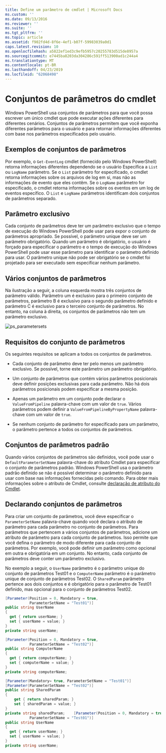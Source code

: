 ```yaml
---
title: Define um parâmetro de cmdlet | Microsoft Docs
ms.custom: ''
ms.date: 09/13/2016
ms.reviewer: ''
ms.suite: ''
ms.tgt_pltfrm: ''
ms.topic: article
ms.assetid: f902fd4d-8f6e-4ef1-b07f-59983039a0d1
caps.latest.revision: 10
ms.openlocfilehash: a5822ef1ed3c9efb5957c20255783d515de8957a
ms.sourcegitcommit: e7445ba8203da304286c591ff513900ad1c244a4
ms.translationtype: MT
ms.contentlocale: pt-BR
ms.lasthandoff: 04/23/2019
ms.locfileid: "62068498"
---
```

# <a name="cmdlet-parameter-sets"></a>Conjuntos de parâmetros do cmdlet

Windows PowerShell usa conjuntos de parâmetros para que você possa escrever um único cmdlet que pode executar ações diferentes para diferentes cenários. Conjuntos de parâmetros permitem que você exponha diferentes parâmetros para o usuário e para retornar informações diferentes com base nos parâmetros especificados pelo usuário.

## <a name="examples-of-parameter-sets"></a>Exemplos de conjuntos de parâmetros

Por exemplo, o `Get-EventLog` cmdlet (fornecido pelo Windows PowerShell) retorna informações diferentes dependendo se o usuário Especifica a `List` ou `LogName` parâmetro. Se o `List` parâmetro for especificado, o cmdlet retorna informações sobre os arquivos de log em si, mas não as informações de evento que eles contêm. Se o `LogName` parâmetro for especificado, o cmdlet retorna informações sobre os eventos em um log de eventos específico. O `List` e `LogName` parâmetros identificam dois conjuntos de parâmetros separado.

## <a name="unique-parameter"></a>Parâmetro exclusivo

Cada conjunto de parâmetros deve ter um parâmetro exclusivo que o tempo de execução do Windows PowerShell pode usar para expor o conjunto de parâmetros apropriado. Se possível, o parâmetro unique deve ser um parâmetro obrigatório. Quando um parâmetro é obrigatório, o usuário é forçado para especificar o parâmetro e o tempo de execução do Windows PowerShell pode usar esse parâmetro para identificar o parâmetro definido para usar. O parâmetro unique não pode ser obrigatório se o cmdlet foi projetado para ser executado sem especificar nenhum parâmetro.

## <a name="multiple-parameter-sets"></a>Vários conjuntos de parâmetros

Na ilustração a seguir, a coluna esquerda mostra três conjuntos de parâmetro válido. Parâmetro um é exclusivo para o primeiro conjunto de parâmetros, parâmetro B é exclusivo para o segundo parâmetro definido e parâmetro C é exclusivo para o terceiro conjunto de parâmetros. No entanto, na coluna à direita, os conjuntos de parâmetros não tem um parâmetro exclusivo.

![ps_parametersets](../media/ps-parametersets.gif)

## <a name="parameter-set-requirements"></a>Requisitos do conjunto de parâmetros

Os seguintes requisitos se aplicam a todos os conjuntos de parâmetros.

- Cada conjunto de parâmetro deve ter pelo menos um parâmetro exclusivo. Se possível, torne este parâmetro um parâmetro obrigatório.

- Um conjunto de parâmetros que contém vários parâmetros posicionais deve definir posições exclusivas para cada parâmetro. Não há dois parâmetros posicionais podem especificar a mesma posição.

- Apenas um parâmetro em um conjunto pode declarar o `ValueFromPipeline` palavra-chave com um valor de `true`. Vários parâmetros podem definir a `ValueFromPipelineByPropertyName` palavra-chave com um valor de `true`.

- Se nenhum conjunto de parâmetro for especificado para um parâmetro, o parâmetro pertence a todos os conjuntos de parâmetros.

## <a name="default-parameter-sets"></a>Conjuntos de parâmetros padrão

Quando vários conjuntos de parâmetros são definidos, você pode usar o `DefaultParameterSetName` palavra-chave do atributo Cmdlet para especificar o conjunto de parâmetros padrão. Windows PowerShell usa o parâmetro padrão definido se não é possível determinar o parâmetro definido para usar com base nas informações fornecidas pelo comando. Para obter mais informações sobre o atributo de Cmdlet, consulte [declaração de atributo do Cmdlet](./cmdlet-attribute-declaration.md).

## <a name="declaring-parameter-sets"></a>Declarando conjuntos de parâmetros

Para criar um conjunto de parâmetros, você deve especificar o `ParameterSetName` palavra-chave quando você declara o atributo de parâmetro para cada parâmetro no conjunto de parâmetros. Para parâmetros que pertencem a vários conjuntos de parâmetros, adicione um atributo de parâmetro para cada conjunto de parâmetros. Isso permite que você defina o parâmetro de modo diferente para cada conjunto de parâmetros. Por exemplo, você pode definir um parâmetro como opcional em outra e obrigatória em um conjunto. No entanto, cada conjunto de parâmetros deve conter um parâmetro exclusivo.

No exemplo a seguir, o `UserName` parâmetro é o parâmetro unique do conjunto de parâmetros Test01 e o `ComputerName` parâmetro é o parâmetro unique de conjunto de parâmetros Test02. O `SharedParam` parâmetro pertence aos dois conjuntos e é obrigatório para o parâmetro de Test01 definido, mas opcional para o conjunto de parâmetros Test02.

```csharp
[Parameter(Position = 0, Mandatory = true,
           ParameterSetName = "Test01")]
public string UserName
{
  get { return userName; }
  set { userName = value; }
}
private string userName;

[Parameter(Position = 0, Mandatory = true,
           ParameterSetName = "Test02")]
public string ComputerName
{
  get { return computerName; }
  set { computerName = value; }
}
private string computerName;

[Parameter(Mandatory= true, ParameterSetName = "Test01")]
[Parameter(ParameterSetName = "Test02")]
public string SharedParam
{
    get { return sharedParam; }
    set { sharedParam = value; }
}
private string sharedParam;    [Parameter(Position = 0, Mandatory = true,
           ParameterSetName = "Test01")]
public string UserName
{
  get { return userName; }
  set { userName = value; }
}
private string userName;
```